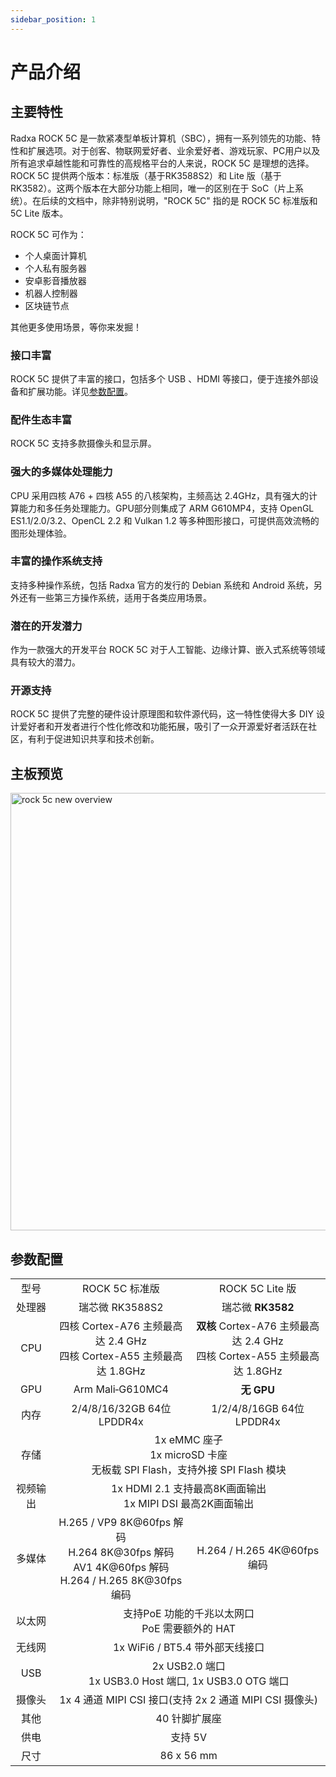 ```yaml
---
sidebar_position: 1
---
```


# 产品介绍

## 主要特性

Radxa ROCK 5C 是一款紧凑型单板计算机（SBC），拥有一系列领先的功能、特性和扩展选项。对于创客、物联网爱好者、业余爱好者、游戏玩家、PC用户以及所有追求卓越性能和可靠性的高规格平台的人来说，ROCK 5C 是理想的选择。ROCK 5C 提供两个版本：标准版（基于RK3588S2）和 Lite 版（基于RK3582）。这两个版本在大部分功能上相同，唯一的区别在于 SoC（片上系统）。在后续的文档中，除非特别说明，"ROCK 5C" 指的是 ROCK 5C 标准版和 5C Lite 版本。

ROCK 5C 可作为：

- 个人桌面计算机
- 个人私有服务器
- 安卓影音播放器
- 机器人控制器
- 区块链节点

其他更多使用场景，等你来发掘！

### 接口丰富

ROCK 5C 提供了丰富的接口，包括多个 USB 、HDMI 等接口，便于连接外部设备和扩展功能。详见[参数配置](#参数配置)。

### 配件生态丰富

ROCK 5C 支持多款摄像头和显示屏。

### 强大的多媒体处理能力

CPU 采用四核 A76 + 四核 A55 的八核架构，主频高达 2.4GHz，具有强大的计算能力和多任务处理能力。GPU部分则集成了 ARM G610MP4，支持 OpenGL ES1.1/2.0/3.2、OpenCL 2.2 和 Vulkan 1.2 等多种图形接口，可提供高效流畅的图形处理体验。

### 丰富的操作系统支持

支持多种操作系统，包括 Radxa 官方的发行的 Debian 系统和 Android 系统，另外还有一些第三方操作系统，适用于各类应用场景。

### 潜在的开发潜力

作为一款强大的开发平台 ROCK 5C 对于人工智能、边缘计算、嵌入式系统等领域具有较大的潜力。

### 开源支持

ROCK 5C 提供了完整的硬件设计原理图和软件源代码，这一特性使得大多 DIY 设计爱好者和开发者进行个性化修改和功能拓展，吸引了一众开源爱好者活跃在社区，有利于促进知识共享和技术创新。

## 主板预览

<img src="/img/rock5c/rock-5c-overview-new.webp" alt="rock 5c new overview" width="700" />

## 参数配置

<table>
    <tr>
        <td align="center">型号</td>
        <td align="center">ROCK 5C 标准版</td>
        <td align="center">ROCK 5C Lite 版</td>
    </tr>
    <tr>
        <td align="center">处理器</td>
        <td align="center">瑞芯微 RK3588S2</td>
      <td align="center">瑞芯微 <strong>RK3582</strong></td>
    </tr>
    <tr>
        <td align="center">CPU</td>
      <td align="center">四核 Cortex-A76 主频最高达 2.4 GHz<br/>四核 Cortex-A55 主频最高达 1.8GHz</td>
      <td align="center"><strong>双核</strong> Cortex-A76 主频最高达 2.4 GHz<br/>四核 Cortex-A55 主频最高达 1.8GHz</td>
    </tr>
    <tr>
        <td align="center">GPU</td>
        <td align="center"> Arm Mali‑G610MC4 </td>
      <td align="center"> <strong>无 GPU</strong> </td>
    </tr>
    <tr>
        <td align="center">内存</td>
        <td align="center">2/4/8/16/32GB 64位 LPDDR4x</td>
        <td align="center">1/2/4/8/16GB 64位 LPDDR4x</td>
    </tr>
    <tr>
        <td align="center">存储</td>
        <td align="center" colspan="2"> 1x eMMC 座子 <br/> 1x microSD 卡座 <br/> 无板载 SPI Flash，支持外接 SPI Flash 模块 </td>
    </tr>
    <tr>
        <td align="center">视频输出</td>
        <td align="center" colspan="2">1x HDMI 2.1 支持最高8K画面输出<br/>1x MIPI DSI 最高2K画面输出</td>
    </tr>
    <tr>
        <td align="center">多媒体</td>
        <td align="center">H.265 / VP9 8K@60fps 解码<br/>H.264 8K@30fps 解码<br/>AV1 4K@60fps 解码<br/>H.264 / H.265 8K@30fps 编码</td>
        <td align="center">H.264 / H.265 4K@60fps 编码</td>
    </tr>
    <tr>
        <td align="center">以太网</td>
        <td align="center" colspan="2">支持PoE 功能的千兆以太网口<br/>PoE 需要额外的 HAT</td>
    </tr>
    <tr>
        <td align="center">无线网</td>
        <td align="center" colspan="2">1x WiFi6 / BT5.4 带外部天线接口</td>
    </tr>
    <tr>
        <td align="center">USB</td>
        <td align="center" colspan="2">2x USB2.0 端口<br/>1x USB3.0 Host 端口, 1x USB3.0 OTG 端口</td>
    </tr>
    <tr>
        <td align="center">摄像头</td>
        <td align="center" colspan="2"> 1x 4 通道 MIPI CSI 接口(支持 2x 2 通道 MIPI CSI 摄像头)</td>
    </tr>
    <tr>
        <td align="center">其他</td>
        <td align="center" colspan="2">40 针脚扩展座</td>
    </tr>
        <tr>
        <td align="center">供电</td>
        <td align="center" colspan="2">支持 5V</td>
    </tr>
        <tr>
        <td align="center">尺寸</td>
        <td align="center" colspan="2">86 x 56 mm</td>
    </tr>
</table>
